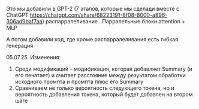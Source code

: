 Это мы добавили в GPT-2 (7 этапов, которые мы сделади вместе с ChatGPT https://chatgpt.com/share/68223191-8f08-8000-a896-306ad9baf7aa) распарралеливание . Парралельные блоки attention + MLP



А потом добавили код, где кроме распарралеливания есть гибкая генерация

05.07.25. 
Изменения:
1. Среди модификаций - модификация, которая добавляет Summary (и его печатает) и считает расстояние между резуьтатом обработки исходного промпта и промпта плюс его Summary
2. Сравниваем не только вероятность следующего токена, но и вероятность добавления токена, который будет добавлен на втором шаге
